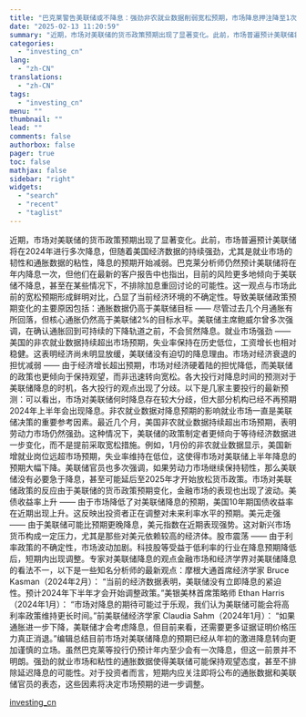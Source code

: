 ```yaml
---
title: "巴克莱警告美联储或不降息：强劲非农就业数据削弱宽松预期，市场降息押注降至1次"
date: "2025-02-13 11:20:59"
summary: "近期，市场对美联储的货币政策预期出现了显著变化。此前，市场普遍预计美联储将在2024年进行多次降息，..."
categories:
  - "investing_cn"
lang:
  - "zh-CN"
translations:
  - "zh-CN"
tags:
  - "investing_cn"
menu: ""
thumbnail: ""
lead: ""
comments: false
authorbox: false
pager: true
toc: false
mathjax: false
sidebar: "right"
widgets:
  - "search"
  - "recent"
  - "taglist"
---
```


近期，市场对美联储的货币政策预期出现了显著变化。此前，市场普遍预计美联储将在2024年进行多次降息，但随着美国经济数据的持续强劲，尤其是就业市场的韧性和通胀数据的粘性，降息的预期开始减弱。巴克莱分析师仍然预计美联储将在年内降息一次，但他们在最新的客户报告中也指出，目前的风险更多地倾向于美联储不降息，甚至在某些情况下，不排除加息重回讨论的可能性。这一观点与市场此前的宽松预期形成鲜明对比，凸显了当前经济环境的不确定性。导致美联储政策预期变化的主要原因包括：通胀数据仍高于美联储目标 —— 尽管过去几个月通胀有所回落，但核心通胀仍然高于美联储2%的目标水平。美联储主席鲍威尔曾多次强调，在确认通胀回到可持续的下降轨道之前，不会贸然降息。就业市场强劲 —— 美国的非农就业数据持续超出市场预期，失业率保持在历史低位，工资增长也相对稳健。这表明经济尚未明显放缓，美联储没有迫切的降息理由。市场对经济衰退的担忧减弱 —— 由于经济增长超出预期，市场对经济硬着陆的担忧降低，而美联储的政策也更倾向于保持观望，而非迅速转向宽松。各大投行对降息时间的预测对于美联储降息的时机，各大投行的观点出现了分歧。以下是几家主要投行的最新预测：可以看出，市场对美联储何时降息存在较大分歧，但大部分机构已经不再预期2024年上半年会出现降息。非农就业数据对降息预期的影响就业市场一直是美联储决策的重要参考因素。最近几个月，美国非农就业数据持续超出市场预期，表明劳动力市场仍然强劲。这种情况下，美联储的政策制定者更倾向于等待经济数据进一步变化，而不是提前采取宽松措施。例如，1月份的非农就业数据显示，美国新增就业岗位远超市场预期，失业率维持在低位，这使得市场对美联储上半年降息的预期大幅下降。美联储官员也多次强调，如果劳动力市场继续保持韧性，那么美联储没有必要急于降息，甚至可能延后至2025年才开始放松货币政策。市场对美联储政策的反应由于美联储的货币政策预期变化，金融市场的表现也出现了波动。美债收益率上升 —— 由于市场降低了对美联储降息的预期，美国10年期国债收益率在近期出现上升。这反映出投资者正在调整对未来利率水平的预期。美元走强 —— 由于美联储可能比预期更晚降息，美元指数在近期表现强势。这对新兴市场货币构成一定压力，尤其是那些对美元依赖较高的经济体。股市震荡 —— 由于利率政策的不确定性，市场波动加剧。科技股等受益于低利率的行业在降息预期降低后，短期内出现调整。专家对美联储降息的观点金融市场和经济学界对美联储降息的看法不一，以下是一些知名分析师的最新观点：摩根大通首席经济学家 Bruce Kasman（2024年2月）： “当前的经济数据表明，美联储没有立即降息的紧迫性。预计2024年下半年才会开始调整政策。”美银美林首席策略师 Ethan Harris（2024年1月）： “市场对降息的期待可能过于乐观，我们认为美联储可能会将高利率政策维持更长时间。”前美联储经济学家 Claudia Sahm（2024年1月）： “如果通胀进一步下降，美联储才会考虑降息，但目前来看，还需要更多证据证明价格压力真正消退。”编辑总结目前市场对美联储降息的预期已经从年初的激进降息转向更加谨慎的立场。虽然巴克莱等投行仍预计年内至少会有一次降息，但这一前景并不明朗。强劲的就业市场和粘性的通胀数据使得美联储可能保持观望态度，甚至不排除延迟降息的可能性。对于投资者而言，短期内应关注即将公布的通胀数据和美联储官员的表态，这些因素将决定市场预期的进一步调整。

[investing_cn](https://cn.investing.com/news/economy-news/article-2669378)
